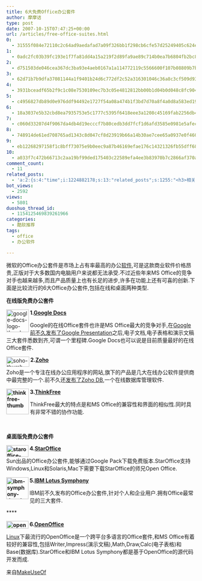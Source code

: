 ```yaml
---
title: 6大免费Office办公套件
author: 摩摩诘
type: post
date: 2007-10-15T07:47:25+00:00
url: /articles/free-office-suites.html
0:
  - 31555f084e72110c2c64ad9aedafad7a09f326bb1f298cb6cfe57d25249405c624ea3bfdebe60a00fdb55724123850ea
1:
  - 0adc2fc03b39fc193e1f7fa81dd4a15a219f2d89fa9ae89c714b0ea7b6804fb2bc85af05b5a365216b0348b89d7c4d51
2:
  - d751503de046cea367dc3ba93e4aeb0167a1a114772119c5566600f107b08809b7b94253189d80779b1bf401a99aee8c
3:
  - 62d71b7b9dfa37081144a1f9401b24d6c772df2c52a316301046c36a8c3cf509d935241f9899a02f2bc754b208511bc7
4:
  - 3931bceadf65b2f9c1c08e7530109ec7b3c05e4812812bb00b1d04b0d048c8fc9049c9d797d70d8a8dd13cdac30adc94
5:
  - c4956827db89d0e976ddf94492e1727f54a08a474b1f3bd7d70a8f4a0d8a583ed19e887d01bd6b8af061a98f4c482756
6:
  - 18a3037e5b32cbd8ea7935753e5c1777c5395f6418eee3a1208c45169fab2256db4768f1a13839eb43ed16f020d470ba
7:
  - c060d33207d4f9067da4db4d19ecccf7b80cedb3dd7fcf1d6afd3585e0981e5afec0a23003e39740a74948b011c868f3
8:
  - 748914de61ed708765ad1343c8d047cf8d23919b66a14b30ae7cee65a0937e0f460485e4f4880cd6360fd141f8ff2283
9:
  - eb12268297158f1c8bff73075e9b0eec9a87b46169efae176c14321326fb55dff6824f2d14e11daabcad4940674a2b1f
10:
  - a033f7c472b66713c2aa19bf99ded175403c22589efa4ee3b83970b7c2866af370a7c0c0c216e58450082c46714dc2c3
comment_count:
  - 11
related_posts:
  - 'a:2:{s:4:"time";i:1224882178;s:13:"related_posts";s:1255:"<h3>相关日志</h3><ul class="related_post"><li><a href="http://www.digglife.cn/articles/download-office2007-templates-free.html" title="6款美观的Office 2007模板免费下载">6款美观的Office 2007模板免费下载</a></li><li><a href="http://www.digglife.cn/articles/vista-theme-visual-style-download.html" title="7个漂亮的Vista主题(视觉样式)下载">7个漂亮的Vista主题(视觉样式)下载</a></li><li><a href="http://www.digglife.cn/articles/free-photoshop-brush.html" title="免费下载900多个Photoshop笔刷">免费下载900多个Photoshop笔刷</a></li><li><a href="http://www.digglife.cn/articles/wallpaper-windows7.html" title="9枚Windows 7高清壁纸">9枚Windows 7高清壁纸</a></li><li><a href="http://www.digglife.cn/articles/firefox-addons-weekly-issue3.html" title="一周Firefox扩展推荐-第三辑">一周Firefox扩展推荐-第三辑</a></li><li><a href="http://www.digglife.cn/articles/google-docs-templates.html" title="使用开放的模板创建Google文件">使用开放的模板创建Google文件</a></li><li><a href="http://www.digglife.cn/articles/custom-windows-interface-tools.html" title="9个工具打造焕然一新的Windows界面">9个工具打造焕然一新的Windows界面</a></li></ul>";}'
bot_views:
  - 2592
views:
  - 5801
duoshuo_thread_id:
  - 1154125469839261966
categories:
  - 酷软推荐
tags:
  - office
  - 办公软件

---
```

微软的Office办公套件是市场上占有率最高的办公<a title="酷软推荐" href="https://www.digglife.net/articles/category/software/" target="_blank">软件</a>,可是这款商业软件价格昂贵,正版对于大多数国内电脑用户来说都无法承受.不过近些年来MS Office的竞争对手也越来越多,而且产品质量上也有长足的进步,许多在功能上还有可喜的创新.下面是比较流行的6大Office办公套件,包括在线和桌面两种类型.

<!--more-->

**在线版免费办公套件**

[<img height="60" alt="google-docs-logo-thumb" src="http://digglife.qiniudn.com/wp-content/uploads/3/379/2007/10/google-docs-logo-thumb-thumb.png" width="60" align="left" />][1] **1.**<a title="Google Docs" href="http://docs.google.com/" target="_blank"><strong>Google Docs</strong></a>

Google的在线Office套件也许是MS Office最大的竞争对手,在<a href="https://www.digglife.net/articles/google-presentation-competition.html" target="_blank">Google前不久发布了Google Presentation</a>之后,电子文档,电子表格和演示文稿三大套件悉数到齐,可谓一个里程碑.Google Docs也可以说是目前质量最好的在线Office套件.

[<img height="27" alt="soho-thumb" src="http://digglife.qiniudn.com/wp-content/uploads/3/379/2007/10/soho-thumb-thumb.png" width="61" align="left" />][2] **2.**<a title="Zoho" href="http://www.zoho.com/" target="_blank"><strong>Zoho</strong></a>

Zoho是一个专注在线办公应用程序的网站,旗下的产品是几大在线办公软件提供商中最完整的一个.前不久还<a title="Zoho发布在线数据库应用程序" href="https://www.digglife.net/articles/zoho-database-launched.html" target="_blank">发布了Zoho DB</a>,一个在线数据库管理软件.

**[<img height="68" alt="thinkfree-thumb" src="http://digglife.qiniudn.com/wp-content/uploads/3/379/2007/10/thinkfree-thumb-thumb.png" width="60" align="left" />][3] 3.**<a title="ThinkFree" href="http://www.thinkfree.com/" target="_blank"><strong>ThinkFree</strong></a>

ThinkFree最大的特点是和MS Office的兼容性和界面的相似性.同时具有非常不错的协作功能.

&nbsp;

**桌面版免费办公套件**

**[<img height="31" alt="staroffice-thumb" src="http://digglife.qiniudn.com/wp-content/uploads/3/379/2007/10/staroffice-thumb-thumb.png" width="59" align="left" />][4] 4.**<a title="StarOffice" href="http://www.sun.com/software/star/staroffice/index.jsp" target="_blank"><strong>StarOffice</strong></a>

Sun出品的Office办公套件,能够通过Google Pack下载免费版本.StarOffice支持Windows,Linux和Solaris,Mac下需要下载StarOffice的师兄Open Office.

**[<img height="58" alt="ibm-symphony-thumb" src="http://digglife.qiniudn.com/wp-content/uploads/3/379/2007/10/ibm-symphony-thumb-thumb.png" width="59" align="left" />][5] 5.**<a title="IBM Lotus Symphony" href="http://symphony.lotus.com/software/lotus/symphony/home.jspa" target="_blank"><strong>IBM Lotus Symphony</strong></a>

IBM前不久发布的Office办公套件,针对个人和企业用户.拥有Office最常见的三大套件.

****&nbsp;

**[<img height="20" alt="openoffice-thumb" src="http://digglife.qiniudn.com/wp-content/uploads/3/379/2007/10/openoffice-thumb-thumb.png" width="59" align="left" />][6] 6.**<a title="OpenOffice" href="http://www.openoffice.org/" target="_blank"><strong>OpenOffice</strong></a>

<a title="Linux" href="https://www.digglife.net/articles/category/about_ubuntu/" target="_blank">Linux</a>下最流行的OpenOffice是一个跨平台多语言的Office套件,和MS Office有着较好的兼容性,包括Writer,Impress(演示文稿),Math,Draw,Calc(电子表格)和Base(数据库).StarOffice和IBM Lotus Symphony都是基于OpenOffice的源代码开发而成.

来自<a title="MakeUseOf" href="http://www.makeuseof.com/" target="_blank">MakeUseOf</a>

 [1]: https://www.digglife.net/wp-content/uploads/3/379/2007/10/google-docs-logo-thumb.png
 [2]: https://www.digglife.net/wp-content/uploads/3/379/2007/10/soho-thumb.png
 [3]: https://www.digglife.net/wp-content/uploads/3/379/2007/10/thinkfree-thumb.png
 [4]: https://www.digglife.net/wp-content/uploads/3/379/2007/10/staroffice-thumb.png
 [5]: https://www.digglife.net/wp-content/uploads/3/379/2007/10/ibm-symphony-thumb.png
 [6]: https://www.digglife.net/wp-content/uploads/3/379/2007/10/openoffice-thumb.png